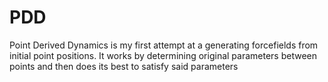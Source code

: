 # PDD
Point Derived Dynamics is my first attempt at a generating forcefields from initial point positions.
It works by determining original parameters between points and then does its best to satisfy said parameters
